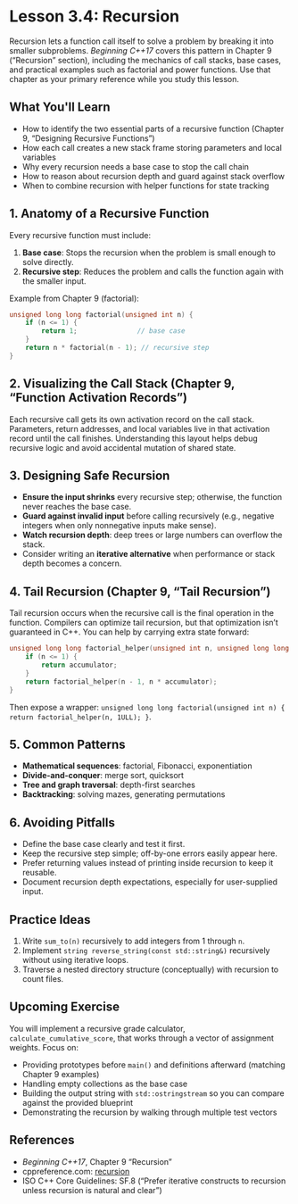 # Lesson 3.4: Recursion

Recursion lets a function call itself to solve a problem by breaking it into smaller subproblems. *Beginning C++17* covers this pattern in Chapter 9 (“Recursion” section), including the mechanics of call stacks, base cases, and practical examples such as factorial and power functions. Use that chapter as your primary reference while you study this lesson.

## What You'll Learn

- How to identify the two essential parts of a recursive function (Chapter 9, “Designing Recursive Functions”)
- How each call creates a new stack frame storing parameters and local variables
- Why every recursion needs a base case to stop the call chain
- How to reason about recursion depth and guard against stack overflow
- When to combine recursion with helper functions for state tracking

## 1. Anatomy of a Recursive Function

Every recursive function must include:

1. **Base case**: Stops the recursion when the problem is small enough to solve directly.
2. **Recursive step**: Reduces the problem and calls the function again with the smaller input.

Example from Chapter 9 (factorial):

```cpp
unsigned long long factorial(unsigned int n) {
    if (n <= 1) {
        return 1;               // base case
    }
    return n * factorial(n - 1); // recursive step
}
```

## 2. Visualizing the Call Stack (Chapter 9, “Function Activation Records”)

Each recursive call gets its own activation record on the call stack. Parameters, return addresses, and local variables live in that activation record until the call finishes. Understanding this layout helps debug recursive logic and avoid accidental mutation of shared state.

## 3. Designing Safe Recursion

- **Ensure the input shrinks** every recursive step; otherwise, the function never reaches the base case.
- **Guard against invalid input** before calling recursively (e.g., negative integers when only nonnegative inputs make sense).
- **Watch recursion depth**: deep trees or large numbers can overflow the stack.
- Consider writing an **iterative alternative** when performance or stack depth becomes a concern.

## 4. Tail Recursion (Chapter 9, “Tail Recursion”)

Tail recursion occurs when the recursive call is the final operation in the function. Compilers can optimize tail recursion, but that optimization isn’t guaranteed in C++. You can help by carrying extra state forward:

```cpp
unsigned long long factorial_helper(unsigned int n, unsigned long long accumulator) {
    if (n <= 1) {
        return accumulator;
    }
    return factorial_helper(n - 1, n * accumulator);
}
```

Then expose a wrapper: `unsigned long long factorial(unsigned int n) { return factorial_helper(n, 1ULL); }`.

## 5. Common Patterns

- **Mathematical sequences**: factorial, Fibonacci, exponentiation
- **Divide-and-conquer**: merge sort, quicksort
- **Tree and graph traversal**: depth-first searches
- **Backtracking**: solving mazes, generating permutations

## 6. Avoiding Pitfalls

- Define the base case clearly and test it first.
- Keep the recursive step simple; off-by-one errors easily appear here.
- Prefer returning values instead of printing inside recursion to keep it reusable.
- Document recursion depth expectations, especially for user-supplied input.

## Practice Ideas

1. Write `sum_to(n)` recursively to add integers from 1 through `n`.
2. Implement `string reverse_string(const std::string&)` recursively without using iterative loops.
3. Traverse a nested directory structure (conceptually) with recursion to count files.

## Upcoming Exercise

You will implement a recursive grade calculator, `calculate_cumulative_score`, that works through a vector of assignment weights. Focus on:

- Providing prototypes before `main()` and definitions afterward (matching Chapter 9 examples)
- Handling empty collections as the base case
- Building the output string with `std::ostringstream` so you can compare against the provided blueprint
- Demonstrating the recursion by walking through multiple test vectors

## References

- *Beginning C++17*, Chapter 9 “Recursion”
- cppreference.com: [recursion](https://en.cppreference.com/w/cpp/language/recursion)
- ISO C++ Core Guidelines: SF.8 (“Prefer iterative constructs to recursion unless recursion is natural and clear”)
